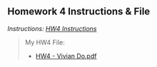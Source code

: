 ## Homework 4 Instructions & File

*Instructions: [HW4 Instructions](https://github.com/odnaiviv/CSC-4222/blob/main/HW4/HW4.pdf)*

>My HW4 File:
>* [HW4 - Vivian Do.pdf](https://github.com/odnaiviv/CSC-4222/blob/main/HW4/HW4%20-%20Vivian%20Do.pdf)
